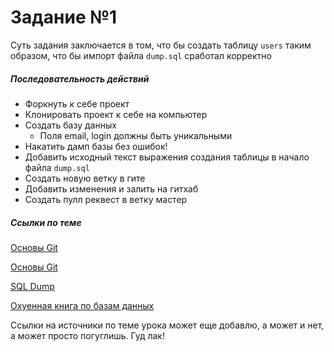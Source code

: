 # Задание №1

Суть задания заключается в том, что бы создать таблицу `users` таким образом, что бы импорт файла `dump.sql` сработал корректно


##### Последовательность действий

-  Форкнуть к себе проект
- Клонировать проект к себе на компьютер
- Создать базу данных
    - Поля email, login должны быть уникальными
- Накатить дамп базы без ошибок!
- Добавить исходный текст выражения создания таблицы в начало файла `dump.sql`
- Создать новую ветку в гите 
- Добавить изменения и залить на гитхаб
- Создать пулл реквест в ветку мастер


##### Ссылки по теме

[Основы Git](https://git-scm.com/book/ru/v2/%D0%9E%D1%81%D0%BD%D0%BE%D0%B2%D1%8B-Git-%D0%97%D0%B0%D0%BF%D0%B8%D1%81%D1%8C-%D0%B8%D0%B7%D0%BC%D0%B5%D0%BD%D0%B5%D0%BD%D0%B8%D0%B9-%D0%B2-%D1%80%D0%B5%D0%BF%D0%BE%D0%B7%D0%B8%D1%82%D0%BE%D1%80%D0%B8%D0%B9)

[Основы Git](https://git-scm.com/book/ru/v2/%D0%9E%D1%81%D0%BD%D0%BE%D0%B2%D1%8B-Git-%D0%A0%D0%B0%D0%B1%D0%BE%D1%82%D0%B0-%D1%81-%D1%83%D0%B4%D0%B0%D0%BB%D1%91%D0%BD%D0%BD%D1%8B%D0%BC%D0%B8-%D1%80%D0%B5%D0%BF%D0%BE%D0%B7%D0%B8%D1%82%D0%BE%D1%80%D0%B8%D1%8F%D0%BC%D0%B8)

[SQL Dump](https://www.postgresql.org/docs/9.1/backup-dump.html)

[Охуенная книга по базам данных](https://www.ozon.ru/context/detail/id/19383907/)


Ссылки на источники по теме урока может еще добавлю, а может и нет, а может просто погуглишь. Гуд лак!
